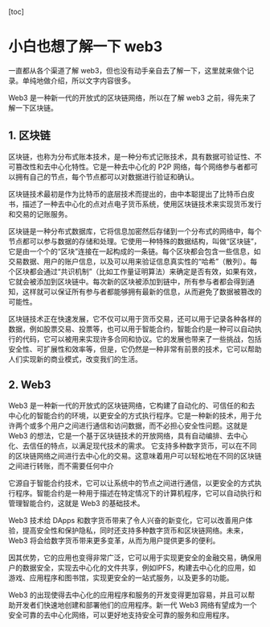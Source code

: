 [toc]

# 小白也想了解一下 web3

一直都从各个渠道了解 web3，但也没有动手亲自去了解一下，这里就来做个记录。单纯地做介绍，所以文字内容很多。

Web3 是一种新一代的开放式的区块链网络，所以在了解 web3 之前，得先来了解一下区块链。

## 1. 区块链

区块链，也称为分布式账本技术，是一种分布式记账技术，具有数据可验证性、不可篡改性和去中心化特性。它是一种去中心化的 P2P 网络，每个网络参与者都可以拥有自己的节点，每个节点都可以对数据进行验证和确认。

区块链技术最初是作为比特币的底层技术而提出的，由中本聪提出了比特币白皮书，描述了一种去中心化的点对点电子货币系统，使用区块链技术来实现货币发行和交易的记账服务。

区块链是一种分布式数据库，它将信息加密然后存储到一个分布式的网络中，每个节点都可以参与数据的存储和处理。它使用一种特殊的数据结构，叫做“区块链”，它是由一个个的“区块”连接在一起构成的一条链。每个区块都会包含一些信息，如交易数据、用户的账户信息，以及可以用来验证信息真实性的“哈希”（散列）。每个区块都会通过“共识机制”（比如工作量证明算法）来确定是否有效，如果有效，它就会被添加到区块链中。每次新的区块被添加到链中，所有参与者都会得到通知，这样就可以保证所有参与者都能够拥有最新的信息，从而避免了数据被篡改的可能性。

区块链技术正在快速发展，它不仅可以用于货币交易，还可以用于记录各种各样的数据，例如股票交易、投票等，也可以用于智能合约，智能合约是一种可以自动执行的代码，它可以被用来实现许多合同和协议。它的发展也带来了一些挑战，包括安全性、可扩展性和效率等，但是，它仍然是一种非常有前景的技术，它可以帮助人们实现新的商业模式，改变我们的生活。

## 2. Web3

Web3 是一种新一代的开放式的区块链网络，它构建了自动化的、可信任的和去中心化的智能合约的环境，以更安全的方式执行程序。它是一种新的技术，用于允许两个或多个用户之间进行通信和访问数据，而不必担心安全性问题。这就是 Web3 的想法，它是一个基于区块链技术的开放网络，具有自动编排、去中心化、去信任的特点，以满足现代技术的需求。 它支持多种数字货币，可以在不同的区块链网络之间进行去中心化的交易。这意味着用户可以轻松地在不同的区块链之间进行转账，而不需要任何中介

它源自于智能合约技术，它可以让系统中的节点之间进行通信，以更安全的方式执行程序。智能合约是一种用于描述在特定情况下的计算机程序，它可以自动执行和管理智能合约，这就是 Web3 的基础技术。

Web3 技术给 DApps 和数字货币带来了令人兴奋的新变化，它可以改善用户体验，提高安全性和保护隐私，同时还支持多种数字货币和区块链网络。未来，Web3 将会给数字货币带来更多变革，从而为用户提供更多的便利。

因其优势，它的应用也变得非常广泛，它可以用于实现更安全的金融交易，确保用户的数据安全，实现去中心化的文件共享，例如IPFS，构建去中心化的应用，如游戏、应用程序和图书馆，实现更安全的一站式服务，以及更多的功能。

Web3 的出现使得去中心化的应用程序和服务的开发变得更加容易，并且可以帮助开发者们快速地创建和部署他们的应用程序。新一代 Web3 网络有望成为一个安全可靠的去中心化网络，可以更好地支持安全可靠的服务和应用程序。